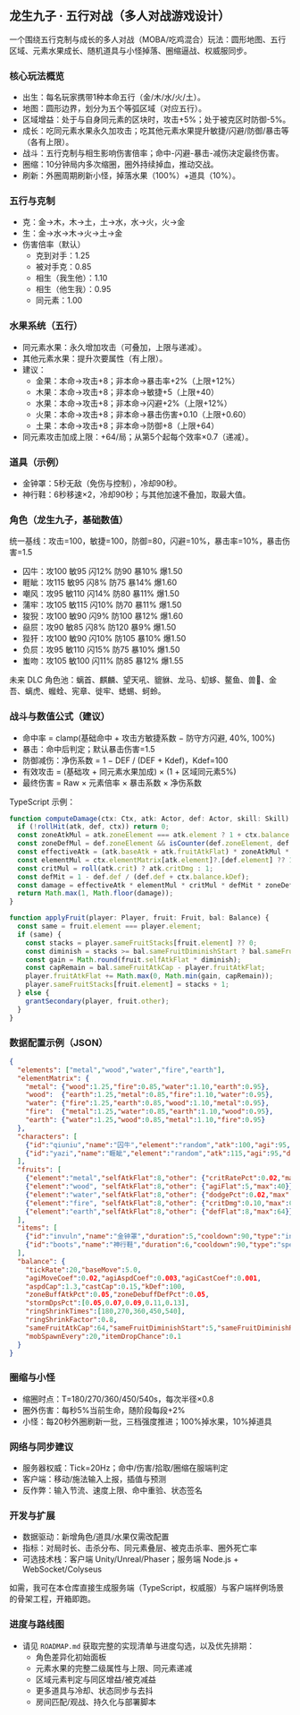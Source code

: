 ## 龙生九子 · 五行对战（多人对战游戏设计）

一个围绕五行克制与成长的多人对战（MOBA/吃鸡混合）玩法：圆形地图、五行区域、元素水果成长、随机道具与小怪掉落、圈缩逼战、权威服同步。

### 核心玩法概览
- 出生：每名玩家携带1种本命五行（金/木/水/火/土）。
- 地图：圆形边界，划分为五个等弧区域（对应五行）。
- 区域增益：处于与自身同元素的区块时，攻击+5%；处于被克区时防御-5%。
- 成长：吃同元素水果永久加攻击；吃其他元素水果提升敏捷/闪避/防御/暴击等（各有上限）。
- 战斗：五行克制与相生影响伤害倍率；命中-闪避-暴击-减伤决定最终伤害。
- 圈缩：10分钟局内多次缩圈，圈外持续掉血，推动交战。
- 刷新：外圈周期刷新小怪，掉落水果（100%）+道具（10%）。

### 五行与克制
- 克：金→木，木→土，土→水，水→火，火→金
- 生：金→水→木→火→土→金
- 伤害倍率（默认）
  - 克到对手：1.25
  - 被对手克：0.85
  - 相生（我生他）：1.10
  - 相生（他生我）：0.95
  - 同元素：1.00

### 水果系统（五行）
- 同元素水果：永久增加攻击（可叠加，上限与递减）。
- 其他元素水果：提升次要属性（有上限）。
- 建议：
  - 金果：本命→攻击+8；非本命→暴击率+2%（上限+12%）
  - 木果：本命→攻击+8；非本命→敏捷+5（上限+40）
  - 水果：本命→攻击+8；非本命→闪避+2%（上限+12%）
  - 火果：本命→攻击+8；非本命→暴击伤害+0.10（上限+0.60）
  - 土果：本命→攻击+8；非本命→防御+8（上限+64）
- 同元素攻击加成上限：+64/局；从第5个起每个效率×0.7（递减）。

### 道具（示例）
- 金钟罩：5秒无敌（免伤与控制），冷却90秒。
- 神行鞋：6秒移速×2，冷却90秒；与其他加速不叠加，取最大值。

### 角色（龙生九子，基础数值）
统一基线：攻击=100，敏捷=100，防御=80，闪避=10%，暴击率=10%，暴击伤害=1.5
- 囚牛：攻100 敏95 闪12% 防90 暴10% 爆1.50
- 睚眦：攻115 敏95 闪8% 防75 暴14% 爆1.60
- 嘲风：攻95 敏110 闪14% 防80 暴11% 爆1.50
- 蒲牢：攻105 敏115 闪10% 防70 暴11% 爆1.50
- 狻猊：攻100 敏90 闪9% 防100 暴12% 爆1.60
- 赑屃：攻90 敏85 闪8% 防120 暴9% 爆1.50
- 狴犴：攻100 敏90 闪10% 防105 暴10% 爆1.50
- 负屃：攻95 敏110 闪15% 防75 暴10% 爆1.50
- 蚩吻：攻105 敏100 闪11% 防85 暴12% 爆1.55

未来 DLC 角色池：螭首、麒麟、望天吼、貔貅、龙马、虭蛥、鳌鱼、兽𧉚、金吾、螭虎、𧖣𧊲、宪章、徙牢、蟋蜴、蚵蛉。

### 战斗与数值公式（建议）
- 命中率 = clamp(基础命中 + 攻击方敏捷系数 − 防守方闪避, 40%, 100%)
- 暴击：命中后判定；默认暴击伤害=1.5
- 防御减伤：净伤系数 = 1 − DEF / (DEF + Kdef)，Kdef=100
- 有效攻击 = (基础攻 + 同元素水果加成) × (1 + 区域同元素5%)
- 最终伤害 = Raw × 元素倍率 × 暴击系数 × 净伤系数

TypeScript 示例：
```ts
function computeDamage(ctx: Ctx, atk: Actor, def: Actor, skill: Skill): number {
  if (!rollHit(atk, def, ctx)) return 0;
  const zoneAtkMul = atk.zoneElement === atk.element ? 1 + ctx.balance.zoneBuffAtkPct : 1;
  const zoneDefMul = def.zoneElement && isCounter(def.zoneElement, def.element) ? 1 - ctx.balance.zoneDebuffDefPct : 1;
  const effectiveAtk = (atk.baseAtk + atk.fruitAtkFlat) * zoneAtkMul * skill.power;
  const elementMul = ctx.elementMatrix[atk.element]?.[def.element] ?? 1;
  const critMul = roll(atk.crit) ? atk.critDmg : 1;
  const defMit = 1 - def.def / (def.def + ctx.balance.kDef);
  const damage = effectiveAtk * elementMul * critMul * defMit * zoneDefMul;
  return Math.max(1, Math.floor(damage));
}

function applyFruit(player: Player, fruit: Fruit, bal: Balance) {
  const same = fruit.element === player.element;
  if (same) {
    const stacks = player.sameFruitStacks[fruit.element] ?? 0;
    const diminish = stacks >= bal.sameFruitDiminishStart ? bal.sameFruitDiminishRate : 1;
    const gain = Math.round(fruit.selfAtkFlat * diminish);
    const capRemain = bal.sameFruitAtkCap - player.fruitAtkFlat;
    player.fruitAtkFlat += Math.max(0, Math.min(gain, capRemain));
    player.sameFruitStacks[fruit.element] = stacks + 1;
  } else {
    grantSecondary(player, fruit.other);
  }
}
```

### 数据配置示例（JSON）
```json
{
  "elements": ["metal","wood","water","fire","earth"],
  "elementMatrix": {
    "metal": {"wood":1.25,"fire":0.85,"water":1.10,"earth":0.95},
    "wood":  {"earth":1.25,"metal":0.85,"fire":1.10,"water":0.95},
    "water": {"fire":1.25,"earth":0.85,"wood":1.10,"metal":0.95},
    "fire":  {"metal":1.25,"water":0.85,"earth":1.10,"wood":0.95},
    "earth": {"water":1.25,"wood":0.85,"metal":1.10,"fire":0.95}
  },
  "characters": [
    {"id":"qiuniu","name":"囚牛","element":"random","atk":100,"agi":95,"dodge":0.12,"def":90,"crit":0.10,"critDmg":1.5},
    {"id":"yazi","name":"睚眦","element":"random","atk":115,"agi":95,"dodge":0.08,"def":75,"crit":0.14,"critDmg":1.6}
  ],
  "fruits": [
    {"element":"metal","selfAtkFlat":8,"other": {"critRatePct":0.02,"max":0.12}},
    {"element":"wood", "selfAtkFlat":8,"other": {"agiFlat":5,"max":40}},
    {"element":"water","selfAtkFlat":8,"other": {"dodgePct":0.02,"max":0.12}},
    {"element":"fire", "selfAtkFlat":8,"other": {"critDmg":0.10,"max":0.60}},
    {"element":"earth","selfAtkFlat":8,"other": {"defFlat":8,"max":64}}
  ],
  "items": [
    {"id":"invuln","name":"金钟罩","duration":5,"cooldown":90,"type":"invulnerable"},
    {"id":"boots","name":"神行鞋","duration":6,"cooldown":90,"type":"speed","multiplier":2.0}
  ],
  "balance": {
    "tickRate":20,"baseMove":5.0,
    "agiMoveCoef":0.02,"agiAspdCoef":0.003,"agiCastCoef":0.001,
    "aspdCap":1.3,"castCap":0.15,"kDef":100,
    "zoneBuffAtkPct":0.05,"zoneDebuffDefPct":0.05,
    "stormDpsPct":[0.05,0.07,0.09,0.11,0.13],
    "ringShrinkTimes":[180,270,360,450,540],
    "ringShrinkFactor":0.8,
    "sameFruitAtkCap":64,"sameFruitDiminishStart":5,"sameFruitDiminishRate":0.7,
    "mobSpawnEvery":20,"itemDropChance":0.1
  }
}
```

### 圈缩与小怪
- 缩圈时点：T=180/270/360/450/540s，每次半径×0.8
- 圈外伤害：每秒5%当前生命，随阶段每段+2%
- 小怪：每20秒外圈刷新一批，三档强度推进；100%掉水果，10%掉道具

### 网络与同步建议
- 服务器权威：Tick=20Hz；命中/伤害/拾取/圈缩在服端判定
- 客户端：移动/施法输入上报，插值与预测
- 反作弊：输入节流、速度上限、命中重验、状态签名

### 开发与扩展
- 数据驱动：新增角色/道具/水果仅需改配置
- 指标：对局时长、击杀分布、同元素叠层、被克击杀率、圈外死亡率
- 可选技术栈：客户端 Unity/Unreal/Phaser；服务端 Node.js + WebSocket/Colyseus

如需，我可在本仓库直接生成服务端（TypeScript，权威服）与客户端样例场景的骨架工程，开箱即跑。

### 进度与路线图
- 请见 `ROADMAP.md` 获取完整的实现清单与进度勾选，以及优先排期：
  - 角色差异化初始面板
  - 元素水果的完整二级属性与上限、同元素递减
  - 区域元素判定与同区增益/被克减益
  - 更多道具与冷却、状态同步与去抖
  - 房间匹配/观战、持久化与部署脚本
